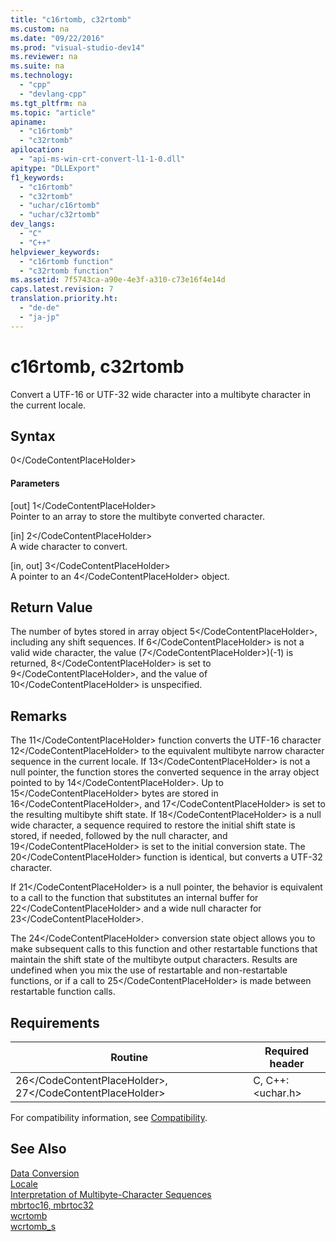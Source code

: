 ```yaml
---
title: "c16rtomb, c32rtomb"
ms.custom: na
ms.date: "09/22/2016"
ms.prod: "visual-studio-dev14"
ms.reviewer: na
ms.suite: na
ms.technology: 
  - "cpp"
  - "devlang-cpp"
ms.tgt_pltfrm: na
ms.topic: "article"
apiname: 
  - "c16rtomb"
  - "c32rtomb"
apilocation: 
  - "api-ms-win-crt-convert-l1-1-0.dll"
apitype: "DLLExport"
f1_keywords: 
  - "c16rtomb"
  - "c32rtomb"
  - "uchar/c16rtomb"
  - "uchar/c32rtomb"
dev_langs: 
  - "C"
  - "C++"
helpviewer_keywords: 
  - "c16rtomb function"
  - "c32rtomb function"
ms.assetid: 7f5743ca-a90e-4e3f-a310-c73e16f4e14d
caps.latest.revision: 7
translation.priority.ht: 
  - "de-de"
  - "ja-jp"
---
```

# c16rtomb, c32rtomb
Convert a UTF-16 or UTF-32 wide character into a multibyte character in the current locale.  
  
## Syntax  
  
<CodeContentPlaceHolder>0\</CodeContentPlaceHolder>  
#### Parameters  
 [out] <CodeContentPlaceHolder>1\</CodeContentPlaceHolder>  
 Pointer to an array to store the multibyte converted character.  
  
 [in] <CodeContentPlaceHolder>2\</CodeContentPlaceHolder>  
 A wide character to convert.  
  
 [in, out] <CodeContentPlaceHolder>3\</CodeContentPlaceHolder>  
 A pointer to an <CodeContentPlaceHolder>4\</CodeContentPlaceHolder> object.  
  
## Return Value  
 The number of bytes stored in array object <CodeContentPlaceHolder>5\</CodeContentPlaceHolder>, including any shift sequences. If <CodeContentPlaceHolder>6\</CodeContentPlaceHolder> is not a valid wide character, the value (<CodeContentPlaceHolder>7\</CodeContentPlaceHolder>)(-1) is returned, <CodeContentPlaceHolder>8\</CodeContentPlaceHolder> is set to <CodeContentPlaceHolder>9\</CodeContentPlaceHolder>, and the value of <CodeContentPlaceHolder>10\</CodeContentPlaceHolder> is unspecified.  
  
## Remarks  
 The <CodeContentPlaceHolder>11\</CodeContentPlaceHolder> function converts the UTF-16 character <CodeContentPlaceHolder>12\</CodeContentPlaceHolder> to the equivalent multibyte narrow character sequence in the current locale. If <CodeContentPlaceHolder>13\</CodeContentPlaceHolder> is not a null pointer, the function stores the converted sequence in the array object pointed to by <CodeContentPlaceHolder>14\</CodeContentPlaceHolder>. Up to <CodeContentPlaceHolder>15\</CodeContentPlaceHolder> bytes are stored in <CodeContentPlaceHolder>16\</CodeContentPlaceHolder>, and <CodeContentPlaceHolder>17\</CodeContentPlaceHolder> is set to the resulting multibyte shift state.    If <CodeContentPlaceHolder>18\</CodeContentPlaceHolder> is a null wide character, a sequence required to restore the initial shift state is stored, if needed, followed by the null character, and <CodeContentPlaceHolder>19\</CodeContentPlaceHolder> is set to the initial conversion state. The <CodeContentPlaceHolder>20\</CodeContentPlaceHolder> function is identical, but converts a UTF-32 character.  
  
 If <CodeContentPlaceHolder>21\</CodeContentPlaceHolder> is a null pointer, the behavior is equivalent to a call to the function that substitutes an internal buffer for <CodeContentPlaceHolder>22\</CodeContentPlaceHolder> and a wide null character for <CodeContentPlaceHolder>23\</CodeContentPlaceHolder>.  
  
 The <CodeContentPlaceHolder>24\</CodeContentPlaceHolder> conversion state object allows you to make subsequent calls to this function and other restartable functions that maintain the shift state of the multibyte output characters. Results are undefined when you mix the use of restartable and non-restartable functions, or if a call to <CodeContentPlaceHolder>25\</CodeContentPlaceHolder> is made between restartable function calls.  
  
## Requirements  
  
|Routine|Required header|  
|-------------|---------------------|  
|<CodeContentPlaceHolder>26\</CodeContentPlaceHolder>, <CodeContentPlaceHolder>27\</CodeContentPlaceHolder>|C, C++: \<uchar.h>|  
  
 For compatibility information, see [Compatibility](../vs140/compatibility.md).  
  
## See Also  
 [Data Conversion](../vs140/data-conversion.md)   
 [Locale](../vs140/locale.md)   
 [Interpretation of Multibyte-Character Sequences](../vs140/interpretation-of-multibyte-character-sequences.md)   
 [mbrtoc16, mbrtoc32](../vs140/mbrtoc16--mbrtoc32.md)   
 [wcrtomb](../vs140/wcrtomb.md)   
 [wcrtomb_s](../vs140/wcrtomb_s.md)